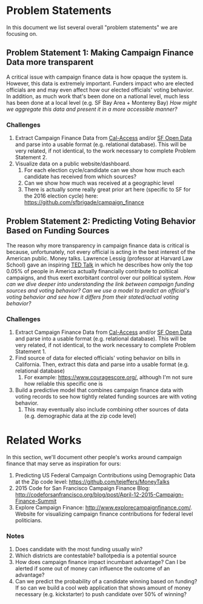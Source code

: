 # Problem Statements
In this document we list several overall "problem statements" we are focusing on.

## Problem Statement 1: Making Campaign Finance Data more transparent
A critical issue with campaign finance data is how opaque the system is. However, this data is extremely important. Funders impact who are elected officials are and may even affect how our elected officials' voting behavior. In addition, as much work that's been done on a national level, much less has been done at a local level (e.g. SF Bay Area + Monterey Bay) *How might we aggregate this data and present it in a more accessible manner?*

### Challenges

1. Extract Campaign Finance Data from [Cal-Access](http://cal-access.sos.ca.gov/Campaign/) and/or [SF Open Data](https://data.sfgov.org/City-Management-and-Ethics/Campaign-Finance-Database/sv2b-bdbj) and parse into a usable format (e.g. relational database). This will be very related, if not identical, to the work necessary to complete Problem Statement 2.
2. Visualize data on a public website/dashboard.
    1. For each election cycle/candidate can we show how much each candidate has received from which sources?
    2. Can we show how much was received at a geographic level
    3. There is actually some really great prior art here (specific to SF for the 2016 election cycle) here: https://github.com/sfbrigade/campaign_finance

## Problem Statement 2: Predicting Voting Behavior Based on Funding Sources
The reason why more transparency in campaign finance data is critical is because, unfortunately, not every official is acting in the best interest of the American public. Money talks. Lawrence Lessig (professor at Harvard Law School) gave an inspiring [TED Talk](https://www.ted.com/talks/lawrence_lessig_we_the_people_and_the_republic_we_must_reclaim) in which he describes how only the top 0.05% of people in America actually financially contribute to poltiical campaigns, and thus exert exorbitant control over our political system. *How can we dive deeper into understanding the link between campaign funding sources and voting behavior? Can we use a model to predict an official's voting behavior and see how it differs from their stated/actual voting behavior?*

### Challenges

1. Extract Campaign Finance Data from [Cal-Access](http://cal-access.sos.ca.gov/Campaign/) and/or [SF Open Data](https://data.sfgov.org/City-Management-and-Ethics/Campaign-Finance-Database/sv2b-bdbj) and parse into a usable format (e.g. relational database). This will be very related, if not identical, to the work necessary to complete Problem Statement 1.
2. Find source of data for elected officials' voting behavior on bills in California. Then, extract this data and parse into a usable format (e.g. relational database)
    1. For example: https://www.couragescore.org/, although I'm not sure how reliable this specific one is
3. Build a predictive model that combines campaign finance data with voting records to see how tightly related funding sources are with voting behavior.
    1. This may eventually also include combining other sources of data (e.g. demographic data at the zip code level)
    
# Related Works
In this section, we'll document other people's works around campaign finance that may serve as inspiration for ours:

1. Predicting US Federal Campaign Contributions using Demographic Data at the Zip code level: https://github.com/tejeffers/MoneyTalks
2. 2015 Code for San Francisco Campaign Finance Blog: http://codeforsanfrancisco.org/blog/post/April-12-2015-Campaign-Finance-Summit
3. Explore Campaign Finance: http://www.explorecampaignfinance.com/. Website for visualizing campaign finance contributions for federal level politicians.


### Notes
1. Does candidate with the most funding usually win?
2. Which districts are contestable? ballotpedia is a potential source
3. How does campaign finance impact incumbant advantage? Can I be alerted if some out of money can influence the outcome of an advantage?
4. Can we predict the probability of a candidate winning based on funding? If so can we build a cool web application that shows amount of money necessary (e.g. kickstarter) to push candidate over 50% of winning?
